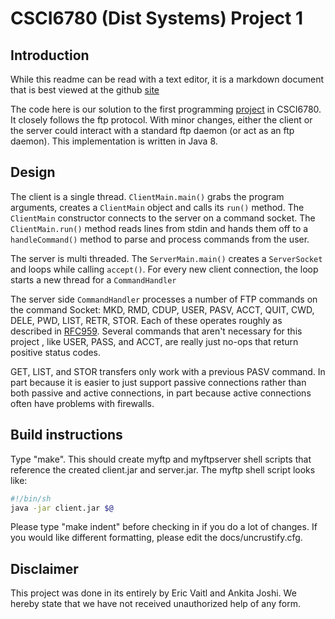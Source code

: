 # CSCI6780 (Dist Systems) Project 1

## Introduction

While this readme can be read with a text editor, it is a markdown
document that is best viewed at the github
[site](https://github.com/evaitl/6780proj1)

The code here is our solution to the first programming
[project](./docs/Programming-Project1.pdf) in CSCI6780.  It closely
follows the ftp protocol. With minor changes, either the client or the
server could interact with a standard ftp daemon (or act as an ftp
daemon). This implementation is written in Java 8.



## Design

The client is a single thread.  `ClientMain.main()` grabs the program
arguments, creates a `ClientMain` object and calls its `run()`
method. The `ClientMain` constructor connects to the server on a
command socket.  The `ClientMain.run()` method reads lines from stdin
and hands them off to a `handleCommand()` method to parse and process
commands from the user.


The server is multi threaded. The `ServerMain.main()` creates a
`ServerSocket` and loops while calling `accept()`. For every new
client connection, the loop starts a new thread for a `CommandHandler`

The server side `CommandHandler` processes a number of FTP commands on
the command Socket: MKD, RMD, CDUP, USER, PASV, ACCT, QUIT, CWD, DELE,
PWD, LIST, RETR, STOR. Each of these operates roughly as described in
[RFC959](https://tools.ietf.org/html/rfc959). Several commands that
aren't necessary for this project , like USER, PASS, and ACCT, are really
just no-ops that return positive status codes.

GET, LIST, and STOR transfers only work with a previous PASV
command. In part because it is easier to just support passive
connections rather than both passive and active connections, in part
because active connections often have problems with firewalls. 


## Build instructions

Type "make". This should create myftp and myftpserver shell scripts
that reference the created client.jar and server.jar. The myftp shell
script looks like:

```bash
#!/bin/sh
java -jar client.jar $@
```


Please type "make indent" before checking in if you do a lot of changes. If
you would like different formatting, please edit the docs/uncrustify.cfg. 


## Disclaimer

This project was done in its entirely by Eric Vaitl and Ankita
Joshi. We hereby state that we have not received unauthorized help of
any form.
